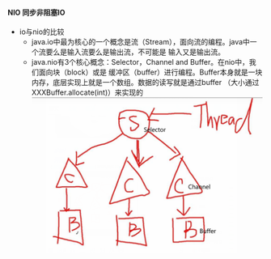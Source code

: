#### NIO 同步非阻塞IO
* io与nio的比较
    * java.io中最为核心的一个概念是流（Stream），面向流的编程。java中一个流要么是输入流要么是输出流，不可能是
        输入又是输出流。
    * java.nio有3个核心概念：Selector，Channel and Buffer。在nio中，我们面向块（block）或是
        缓冲区（buffer）进行编程。Buffer本身就是一块内存，底层实现上就是一个数组。数据的读写就是通过buffer
        （大小通过XXXBuffer.allocate(int)）来实现的
        ![](imgs/nio_strcut.png)
